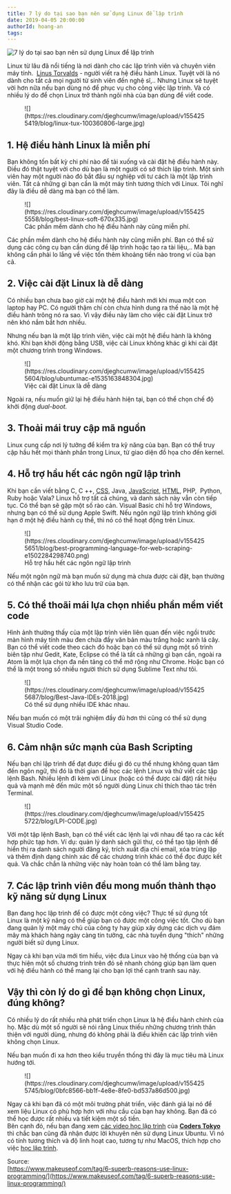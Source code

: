 ```yaml
---
title: 7 lý do tại sao bạn nên sử dụng Linux để lập trình
date: 2019-04-05 20:00:00
authorId: hoang-an
tags:
---
```


![7 lý do tại sao bạn nên sử dụng Linux để lập trình](https://res.cloudinary.com/djeghcumw/image/upload/v1554255419/blog/linux-tux-100360806-large.jpg)

Linux từ lâu đã nổi tiếng là nơi dành cho các lập trình viên và chuyên viên máy tính.  [Linus Torvalds](https://vi.wikipedia.org/wiki/Linus_Torvalds) - người viết ra hệ điều hành Linux. Tuyệt vời là nó dành cho tất cả mọi người từ sinh viên đến nghệ sĩ,.. Nhưng Linux sẽ tuyệt vời hơn nữa nếu bạn dùng nó để phục vụ cho công việc lập trình. Và có nhiều lý do để chọn Linux trở thành ngôi nhà của bạn dùng để viết code.

<figure class="wp-block-image">![](https://res.cloudinary.com/djeghcumw/image/upload/v1554255419/blog/linux-tux-100360806-large.jpg)</figure>

## **1\. Hệ điều hành Linux là miễn phí**

Bạn không tốn bất kỳ chi phí nào để tải xuống và cài đặt hệ điều hành này. Điều đó thật tuyệt vời cho dù bạn là một người có sở thích lập trình. Một sinh viên hay một người nào đó bắt đầu sự nghiệp với tư cách là một lập trình viên. Tất cả những gì bạn cần là một máy tính tương thích với Linux. Tôi nghĩ đây là điều dễ dàng mà bạn có thể làm.

<figure class="wp-block-image">![](https://res.cloudinary.com/djeghcumw/image/upload/v1554255558/blog/best-linux-soft-670x335.jpg)

<figcaption>  
Các phần mềm dành cho hệ điều hành này cũng miễn phí.</figcaption>

</figure>

Các phần mềm dành cho hệ điều hành này cũng miễn phí. Bạn có thể sử dụng các công cụ bạn cần dùng để lập trình hoặc tạo ra tài liệu,.. Mà bạn không cần phải lo lắng về việc tốn thêm khoảng tiền nào trong ví của bạn cả.

## **2\. Việc cài đặt Linux là dễ dàng**

Có nhiều bạn chưa bao giờ cài một hệ điều hành mới khi mua một con laptop hay PC. Có người thậm chí còn chưa hình dung ra thế nào là một hệ điều hành trông nó ra sao. Vì vậy điều này làm cho việc cài đặt Linux trở nên khó nắm bắt hơn nhiều.

Nhưng nếu bạn là một lập trình viên, việc cài một hệ điều hành là không khó. Khi bạn khởi động bằng USB, việc cài Linux không khác gì khi cài đặt một chương trình trong Windows.

<figure class="wp-block-image">![](https://res.cloudinary.com/djeghcumw/image/upload/v1554255604/blog/ubuntumac-e1535163848304.jpg)

<figcaption>  
Việc cài đặt Linux là dễ dàng  
</figcaption>

</figure>

Ngoài ra, nếu muốn giữ lại hệ điều hành hiện tại, bạn có thể chọn chế độ khởi động _dual-boot._

## **3\. Thoải mái truy cập mã nguồn**

Linux cung cấp nơi lý tưởng để kiểm tra kỹ năng của bạn. Bạn có thể truy cập hầu hết mọi thành phần trong Linux, từ giao diện đồ họa cho đến kernel.

## **4\. Hỗ trợ hầu hết các ngôn ngữ lập trình**

Khi bạn cần viết bằng C, C ++, [CSS](https://www.youtube.com/playlist?list=PLkY6Xj8Sg8-tdVqf_n14swXtQ71XO2-l7), Java, [JavaScript](https://youtu.be/Nl7GYY4H2fc), [HTML](https://www.youtube.com/playlist?list=PLkY6Xj8Sg8-ueeAEQWHW1HeMf0IvZg6Xy), PHP,  Python, Ruby hoặc Vala? Linux hỗ trợ tất cả chúng, và danh sách này vẫn còn tiếp tục. Có thể bạn sẽ gặp một số rào cản. Visual Basic chỉ hỗ trợ Windows, nhưng bạn có thể sử dụng Apple Swift. Nếu ngôn ngữ lập trình không giới hạn ở một hệ điều hành cụ thể, thì nó có thể hoạt động trên Linux.

<figure class="wp-block-image">![](https://res.cloudinary.com/djeghcumw/image/upload/v1554255651/blog/best-programming-language-for-web-scraping-e1502284298740.png)

<figcaption>  
Hỗ trợ hầu hết các ngôn ngữ lập trình</figcaption>

</figure>

Nếu một ngôn ngữ mà bạn muốn sử dụng mà chưa được cài đặt, bạn thường có thể nhận các gói từ kho lưu trữ của bạn.

## **5\. Có thể thoãi mái lựa chọn nhiều phần mềm viết code**

Hình ảnh thường thấy của một lập trình viên liên quan đến việc ngồi trước màn hình máy tính màu đen chứa đầy văn bản màu trắng hoặc xanh lá cây. Bạn có thể viết code theo cách đó hoặc bạn có thể sử dụng một số trình biên tập như Gedit, Kate, Eclipse có thể là tất cả những gì bạn cần, ngoài ra Atom là một lựa chọn đa nền tảng có thể mở rộng như Chrome. Hoặc bạn có thể là một trong số nhiều người thích sử dụng Sublime Text như tôi.

<figure class="wp-block-image">![](https://res.cloudinary.com/djeghcumw/image/upload/v1554255687/blog/Best-Java-IDEs-2018.jpg)

<figcaption>Có thể sử dụng nhiều IDE khác nhau.</figcaption>

</figure>

Nếu bạn muốn có một trãi nghiệm đầy đủ hơn thì cũng có thể sử dụng Visual Studio Code.

## **6\. Cảm nhận sức mạnh của Bash Scripting**

Nếu bạn chỉ lập trình để đạt được điều gì đó cụ thể nhưng không quan tâm đến ngôn ngữ, thì đó là thời gian để học các lệnh Linux và thử viết các tập lệnh Bash. Nhiều lệnh đi kèm với Linux (hoặc có thể được cài đặt) rất hiệu quả và mạnh mẽ đến mức một số người dùng Linux chỉ thích thao tác trên Terminal.

<figure class="wp-block-image">![](https://res.cloudinary.com/djeghcumw/image/upload/v1554255722/blog/LPI-CODE.jpg)</figure>

Với một tập lệnh Bash, bạn có thể viết các lệnh lại với nhau để tạo ra các kết hợp phức tạp hơn. Ví dụ: quản lý danh sách gửi thư, có thể tạo tập lệnh để hiển thị ra danh sách người đăng ký, trích xuất địa chỉ email, xóa trùng lặp và thêm định dạng chính xác để các chương trình khác có thể đọc được kết quả. Và chắc chắn là những việc này hoàn toàn có thể làm bằng tay.

## **7\. Các lập trình viên đều mong muốn thành thạo kỹ năng sử dụng Linux**

Bạn đang học lập trình để có được một công việc? Thực tế sử dụng tốt Linux là một kỹ năng có thể giúp bạn có được một công việc tốt. Cho dù bạn đang quản lý một máy chủ của công ty hay giúp xây dựng các dịch vụ đám mây mà khách hàng ngày càng tin tưởng, các nhà tuyển dụng "thích" những người biết sử dụng Linux.

Ngay cả khi bạn vừa mới tìm hiểu, việc đưa Linux vào hệ thống của bạn và thực hiện một số chương trình trên đó sẽ nhanh chóng giúp bạn làm quen với hệ điều hành có thể mang lại cho bạn lợi thế cạnh tranh sau này.

## Vậy thì còn lý do gì để bạn không chọn Linux, đúng không?

Có nhiều lý do rất nhiều nhà phát triển chọn Linux là hệ điều hành chính của họ. Mặc dù một số người sẽ nói rằng Linux thiếu những chương trình thân thiện với người dùng, nhưng đó không phải là điều khiến các lập trình viên không chọn Linux.

Nếu bạn muốn đi xa hơn theo kiểu truyền thống thì đây là mục tiêu mà Linux hướng tới.

<figure class="wp-block-image">![](https://res.cloudinary.com/djeghcumw/image/upload/v1554255745/blog/0bfc8566-bb1f-4e8e-8fe0-bd537a86d500.jpg)

<figcaption>  
</figcaption>

</figure>

Ngay cả khi bạn đã có một môi trường phát triển, việc đánh giá lại nó để xem liệu Linux có phù hợp hơn với nhu cầu của bạn hay không. Bạn đã có thể học được rất nhiều và tiết kiệm một số tiền.  
Bên cạnh đó, nếu bạn đang xem [các video học lập trình](https://coders.tokyo/tuts/) của [**Coders Tokyo**](https://coders.tokyo/) thì chắc bạn cũng đã nhận được lời khuyên nên sử dụng Linux Ubuntu. Vì nó có tính tương thích và độ linh hoạt cao, tương tự như MacOS, thích hợp cho việc [học lập trình](https://coders.tokyo/).

Source:  
[https://www.makeuseof.com/tag/6-superb-reasons-use-linux-programming/](https://www.makeuseof.com/tag/6-superb-reasons-use-linux-programming/)
